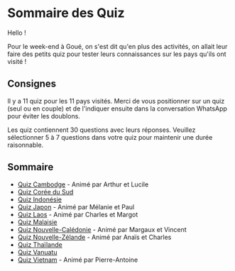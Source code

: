 # Sommaire des Quiz

Hello !

Pour le week-end à Goué, on s'est dit qu'en plus des activités, on allait leur faire des petits quiz pour tester leurs connaissances sur les pays qu'ils ont visité !

## Consignes
Il y a 11 quiz pour les 11 pays visités. Merci de vous positionner sur un quiz (seul ou en couple) et de l'indiquer ensuite dans la conversation WhatsApp pour éviter les doublons.

Les quiz contiennent 30 questions avec leurs réponses. Veuillez sélectionner 5 à 7 questions dans votre quiz pour maintenir une durée raisonnable.

## Sommaire
- [Quiz Cambodge](Quiz/Cambodge.md) - Animé par Arthur et Lucile
- [Quiz Corée du Sud](Quiz/CoreeDuSud.md)
- [Quiz Indonésie](Quiz/Indonesie.md)
- [Quiz Japon](Quiz/Japon.md) - Animé par Mélanie et Paul
- [Quiz Laos](Quiz/Laos.md) - Animé par Charles et Margot
- [Quiz Malaisie](Quiz/Malaisie.md)
- [Quiz Nouvelle-Calédonie](Quiz/NouvelleCaledonie.md) - Animé par Margaux et Vincent
- [Quiz Nouvelle-Zélande](Quiz/NouvelleZelande.md) - Animé par Anaïs et Charles
- [Quiz Thaïlande](Quiz/Thailand.md)
- [Quiz Vanuatu](Quiz/Vanuatu.md)
- [Quiz Vietnam](Quiz/Vietnam.md) - Animé par Pierre-Antoine

